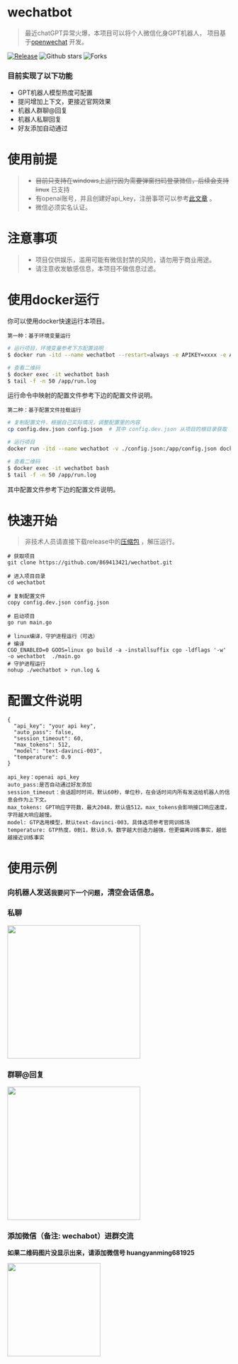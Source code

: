 # wechatbot
> 最近chatGPT异常火爆，本项目可以将个人微信化身GPT机器人，
> 项目基于[openwechat](https://github.com/eatmoreapple/openwechat) 开发。

[![Release](https://img.shields.io/github/v/release/869413421/wechatbot.svg?style=flat-square)](https://github.com/869413421/wechatbot/releases/tag/v1.0.1)
![Github stars](https://img.shields.io/github/stars/869413421/wechatbot.svg)
![Forks](https://img.shields.io/github/forks/869413421/wechatbot.svg?style=flat-square)

### 目前实现了以下功能
 * GPT机器人模型热度可配置
 * 提问增加上下文，更接近官网效果
 * 机器人群聊@回复
 * 机器人私聊回复
 * 好友添加自动通过

# 使用前提
> * ~~目前只支持在windows上运行因为需要弹窗扫码登录微信，后续会支持linux~~   已支持
> * 有openai账号，并且创建好api_key，注册事项可以参考[此文章](https://juejin.cn/post/7173447848292253704) 。
> * 微信必须实名认证。

# 注意事项
> * 项目仅供娱乐，滥用可能有微信封禁的风险，请勿用于商业用途。
> * 请注意收发敏感信息，本项目不做信息过滤。

# 使用docker运行

你可以使用docker快速运行本项目。

`第一种：基于环境变量运行`

```sh
# 运行项目，环境变量参考下方配置说明
$ docker run -itd --name wechatbot --restart=always -e APIKEY=xxxx -e AUTO_PASS=false -e SESSION_TIMEOUT=60s -e MODEL=text-davinci-003 -e MAX_TOKENS=512 -e TEMPREATURE=0.9 docker.mirrors.sjtug.sjtu.edu.cn/qingshui869413421/wechatbot:latest

# 查看二维码
$ docker exec -it wechatbot bash 
$ tail -f -n 50 /app/run.log 
```

运行命令中映射的配置文件参考下边的配置文件说明。

`第二种：基于配置文件挂载运行`

```sh
# 复制配置文件，根据自己实际情况，调整配置里的内容
cp config.dev.json config.json  # 其中 config.dev.json 从项目的根目录获取

# 运行项目
docker run -itd --name wechatbot -v ./config.json:/app/config.json docker.mirrors.sjtug.sjtu.edu.cn/qingshui869413421/wechatbot:latest

# 查看二维码
$ docker exec -it wechatbot bash 
$ tail -f -n 50 /app/run.log 
```

其中配置文件参考下边的配置文件说明。

# 快速开始
> 非技术人员请直接下载release中的[压缩包](https://github.com/869413421/wechatbot/releases/tag/v1.1.1) ，解压运行。
````
# 获取项目
git clone https://github.com/869413421/wechatbot.git

# 进入项目目录
cd wechatbot

# 复制配置文件
copy config.dev.json config.json

# 启动项目
go run main.go

# linux编译，守护进程运行（可选）
# 编译
CGO_ENABLED=0 GOOS=linux go build -a -installsuffix cgo -ldflags '-w' -o wechatbot  ./main.go
# 守护进程运行
nohup ./wechatbot > run.log &
````

# 配置文件说明
````
{
  "api_key": "your api key",
  "auto_pass": false,
  "session_timeout": 60,
  "max_tokens": 512,
  "model": "text-davinci-003",
  "temperature": 0.9
}

api_key：openai api_key
auto_pass:是否自动通过好友添加
session_timeout：会话超时时间，默认60秒，单位秒，在会话时间内所有发送给机器人的信息会作为上下文。
max_tokens: GPT响应字符数，最大2048，默认值512。max_tokens会影响接口响应速度，字符越大响应越慢。
model: GTP选用模型，默认text-davinci-003，具体选项参考官网训练场
temperature: GTP热度，0到1，默认0.9。数字越大创造力越强，但更偏离训练事实，越低越接近训练事实
````

# 使用示例
### 向机器人发送`我要问下一个问题`，清空会话信息。
### 私聊
<img width="300px" src="https://raw.githubusercontent.com/869413421/study/master/static/%E5%BE%AE%E4%BF%A1%E5%9B%BE%E7%89%87_20221208153022.jpg"/>

### 群聊@回复
<img width="300px" src="https://raw.githubusercontent.com/869413421/study/master/static/%E5%BE%AE%E4%BF%A1%E5%9B%BE%E7%89%87_20221208153015.jpg"/>

### 添加微信（备注: wechabot）进群交流

**如果二维码图片没显示出来，请添加微信号 huangyanming681925**

<img width="210px"  src="https://raw.githubusercontent.com/869413421/study/master/static/qr.png" align="left">

